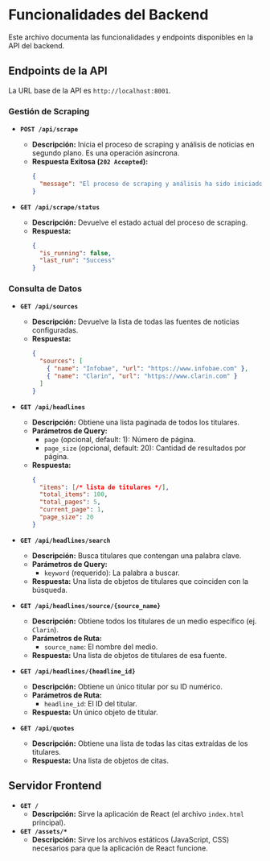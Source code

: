 # Funcionalidades del Backend

Este archivo documenta las funcionalidades y endpoints disponibles en la API del backend.

## Endpoints de la API

La URL base de la API es `http://localhost:8001`.

### Gestión de Scraping

- **`POST /api/scrape`**
  - **Descripción:** Inicia el proceso de scraping y análisis de noticias en segundo plano. Es una operación asíncrona.
  - **Respuesta Exitosa (`202 Accepted`):**
    ```json
    {
      "message": "El proceso de scraping y análisis ha sido iniciado."
    }
    ```

- **`GET /api/scrape/status`**
  - **Descripción:** Devuelve el estado actual del proceso de scraping.
  - **Respuesta:**
    ```json
    {
      "is_running": false,
      "last_run": "Success"
    }
    ```

### Consulta de Datos

- **`GET /api/sources`**
  - **Descripción:** Devuelve la lista de todas las fuentes de noticias configuradas.
  - **Respuesta:**
    ```json
    {
      "sources": [
        { "name": "Infobae", "url": "https://www.infobae.com" },
        { "name": "Clarin", "url": "https://www.clarin.com" }
      ]
    }
    ```

- **`GET /api/headlines`**
  - **Descripción:** Obtiene una lista paginada de todos los titulares.
  - **Parámetros de Query:**
    - `page` (opcional, default: 1): Número de página.
    - `page_size` (opcional, default: 20): Cantidad de resultados por página.
  - **Respuesta:**
    ```json
    {
      "items": [/* lista de titulares */],
      "total_items": 100,
      "total_pages": 5,
      "current_page": 1,
      "page_size": 20
    }
    ```

- **`GET /api/headlines/search`**
  - **Descripción:** Busca titulares que contengan una palabra clave.
  - **Parámetros de Query:**
    - `keyword` (requerido): La palabra a buscar.
  - **Respuesta:** Una lista de objetos de titulares que coinciden con la búsqueda.

- **`GET /api/headlines/source/{source_name}`**
  - **Descripción:** Obtiene todos los titulares de un medio específico (ej. `Clarin`).
  - **Parámetros de Ruta:**
    - `source_name`: El nombre del medio.
  - **Respuesta:** Una lista de objetos de titulares de esa fuente.

- **`GET /api/headlines/{headline_id}`**
  - **Descripción:** Obtiene un único titular por su ID numérico.
  - **Parámetros de Ruta:**
    - `headline_id`: El ID del titular.
  - **Respuesta:** Un único objeto de titular.

- **`GET /api/quotes`**
  - **Descripción:** Obtiene una lista de todas las citas extraídas de los titulares.
  - **Respuesta:** Una lista de objetos de citas.

## Servidor Frontend

- **`GET /`**
  - **Descripción:** Sirve la aplicación de React (el archivo `index.html` principal).
- **`GET /assets/*`**
  - **Descripción:** Sirve los archivos estáticos (JavaScript, CSS) necesarios para que la aplicación de React funcione.
